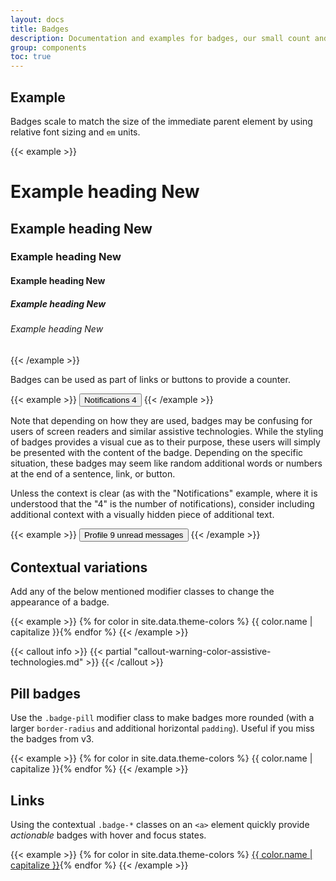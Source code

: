 ```yaml
---
layout: docs
title: Badges
description: Documentation and examples for badges, our small count and labeling component.
group: components
toc: true
---
```


## Example

Badges scale to match the size of the immediate parent element by using relative font sizing and `em` units.

{{< example >}}
<h1>Example heading <span class="badge badge-secondary">New</span></h1>
<h2>Example heading <span class="badge badge-secondary">New</span></h2>
<h3>Example heading <span class="badge badge-secondary">New</span></h3>
<h4>Example heading <span class="badge badge-secondary">New</span></h4>
<h5>Example heading <span class="badge badge-secondary">New</span></h5>
<h6>Example heading <span class="badge badge-secondary">New</span></h6>
{{< /example >}}

Badges can be used as part of links or buttons to provide a counter.

{{< example >}}
<button type="button" class="btn btn-primary">
  Notifications <span class="badge badge-light">4</span>
</button>
{{< /example >}}

Note that depending on how they are used, badges may be confusing for users of screen readers and similar assistive technologies. While the styling of badges provides a visual cue as to their purpose, these users will simply be presented with the content of the badge. Depending on the specific situation, these badges may seem like random additional words or numbers at the end of a sentence, link, or button.

Unless the context is clear (as with the "Notifications" example, where it is understood that the "4" is the number of notifications), consider including additional context with a visually hidden piece of additional text.

{{< example >}}
<button type="button" class="btn btn-primary">
  Profile <span class="badge badge-light">9</span>
  <span class="sr-only">unread messages</span>
</button>
{{< /example >}}

## Contextual variations

Add any of the below mentioned modifier classes to change the appearance of a badge.

{{< example >}}
{% for color in site.data.theme-colors %}
<span class="badge badge-{{ color.name }}">{{ color.name | capitalize }}</span>{% endfor %}
{{< /example >}}

{{< callout info >}}
{{< partial "callout-warning-color-assistive-technologies.md" >}}
{{< /callout >}}

## Pill badges

Use the `.badge-pill` modifier class to make badges more rounded (with a larger `border-radius` and additional horizontal `padding`). Useful if you miss the badges from v3.

{{< example >}}
{% for color in site.data.theme-colors %}
<span class="badge badge-pill badge-{{ color.name }}">{{ color.name | capitalize }}</span>{% endfor %}
{{< /example >}}

## Links

Using the contextual `.badge-*` classes on an `<a>` element quickly provide _actionable_ badges with hover and focus states.

{{< example >}}
{% for color in site.data.theme-colors %}
<a href="#" class="badge badge-{{ color.name }}">{{ color.name | capitalize }}</a>{% endfor %}
{{< /example >}}
